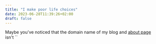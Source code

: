 ```yaml
---
title: "I make poor life choices"
date: 2023-06-28T11:39:26+02:00
draft: false
---
```


Maybe you've noticed that the domain name of my blog and [about page](https://goose.love) isn't ``